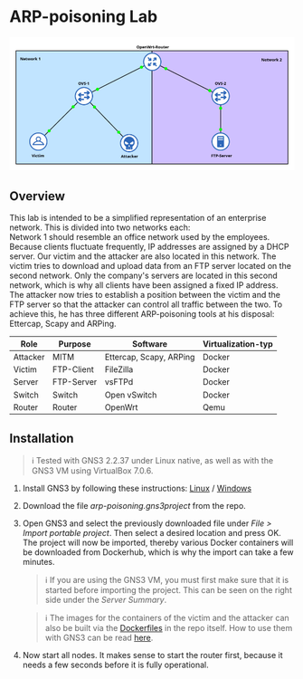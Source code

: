 # ARP-poisoning Lab


![](misc/overview.png)

## Overview

This lab is intended to be a simplified representation of an enterprise network. This is divided into two networks each:  
Network 1 should resemble an office network used by the employees. Because clients fluctuate frequently, IP addresses are assigned by a DHCP server. Our victim and the attacker are also located in this network. The victim tries to download and upload data from an FTP server located on the second network. Only the company's servers are located in this second network, which is why all clients have been assigned a fixed IP address. The attacker now tries to establish a position between the victim and the FTP server so that the attacker can control all traffic between the two. To achieve this, he has three different ARP-poisoning tools at his disposal: Ettercap, Scapy and ARPing.

| Role     | Purpose    | Software                | Virtualization-typ |
| -------- | ---------- | ----------------------- | ------------------ |
| Attacker | MITM       | Ettercap, Scapy, ARPing | Docker             |
| Victim   | FTP-Client | FileZilla               | Docker             |
| Server   | FTP-Server | vsFTPd                  | Docker             |
| Switch   | Switch     | Open vSwitch            | Docker             |
| Router   | Router     | OpenWrt                 | Qemu               |

## Installation

> :information_source: Tested with GNS3 2.2.37 under Linux native, as well as with the GNS3 VM using VirtualBox 7.0.6.

1. Install GNS3 by following these instructions: [Linux](https://docs.gns3.com/docs/getting-started/installation/linux) / [Windows](https://docs.gns3.com/docs/getting-started/installation/windows)

2. Download the file *arp-poisoning.gns3project* from the repo. 

3. Open GNS3 and select the previously downloaded file under *File > Import portable project*. Then select a desired location and press OK. The project will now be imported, thereby various Docker containers will be downloaded from Dockerhub, which is why the import can take a few minutes.

   > :information_source: If you are using the GNS3 VM, you must first make sure that it is started before importing the project. This can be seen on the right side under the *Server Summary*.

   > :information_source: The images for the containers of the victim and the attacker can also be built via the [Dockerfiles](docker/) in the repo itself. How to use them with GNS3 can be read [here](https://docs.gns3.com/docs/emulators/create-a-docker-container-for-gns3/).

4. Now start all nodes. It makes sense to start the router first, because it needs a few seconds before it is fully operational.
